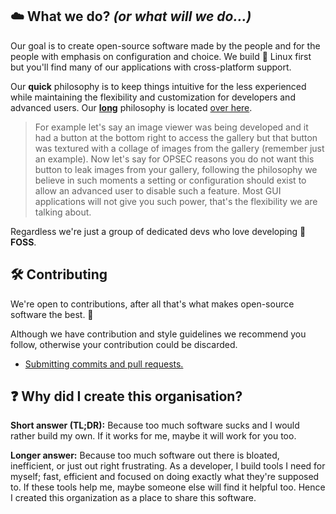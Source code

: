 ## ☁️ What we do? *(or what will we do...)*
Our goal is to create open-source software made by the people and for the people with emphasis on configuration and choice. We build 🐧 Linux first but you'll find many of our applications with cross-platform support.

Our **quick** philosophy is to keep things intuitive for the less experienced while maintaining the flexibility and customization for developers and advanced users. Our [**long**](../philosophy.md) philosophy is located [over here](../philosophy.md).

> For example let's say an image viewer was being developed and it had a button at the bottom right to access the gallery but that button was textured with a collage of images from the gallery (remember just an example). Now let's say for OPSEC reasons you do not want this button to leak images from your gallery, following the philosophy we believe in such moments a setting or configuration should exist to allow an advanced user to disable such a feature. Most GUI applications will not give you such power, that's the flexibility we are talking about.

Regardless we're just a group of dedicated devs who love developing 🦅 **FOSS**.

## 🛠️ Contributing
We're open to contributions, after all that's what makes open-source software the best. 💪

Although we have contribution and style guidelines we recommend you follow, otherwise your contribution could be discarded.

- [Submitting commits and pull requests.](https://github.com/cloudy-org/.github/blob/main/CONTRUBUTING.md)

## ❓ Why did I create this organisation?
**Short answer (TL;DR):** Because too much software sucks and I would rather build my own. If it works for me, maybe it will work for you too.

**Longer answer:** Because too much software out there is bloated, inefficient, or just out right frustrating. As a developer, I build tools I need for myself; fast, efficient and focused on doing exactly what they're supposed to. If these tools help me, maybe someone else will find it helpful too. Hence I created this organization as a place to share this software.

